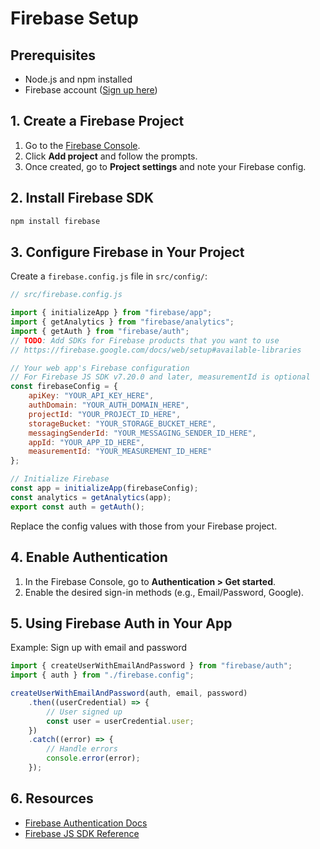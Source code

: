 # Firebase Setup
## Prerequisites

- Node.js and npm installed
- Firebase account ([Sign up here](https://firebase.google.com/))

## 1. Create a Firebase Project

1. Go to the [Firebase Console](https://console.firebase.google.com/).
2. Click **Add project** and follow the prompts.
3. Once created, go to **Project settings** and note your Firebase config.

## 2. Install Firebase SDK

```bash
npm install firebase
```

## 3. Configure Firebase in Your Project

Create a `firebase.config.js` file in `src/config/`:

```js
// src/firebase.config.js

import { initializeApp } from "firebase/app";
import { getAnalytics } from "firebase/analytics";
import { getAuth } from "firebase/auth";
// TODO: Add SDKs for Firebase products that you want to use
// https://firebase.google.com/docs/web/setup#available-libraries

// Your web app's Firebase configuration
// For Firebase JS SDK v7.20.0 and later, measurementId is optional
const firebaseConfig = {
    apiKey: "YOUR_API_KEY_HERE",
    authDomain: "YOUR_AUTH_DOMAIN_HERE",
    projectId: "YOUR_PROJECT_ID_HERE",
    storageBucket: "YOUR_STORAGE_BUCKET_HERE",
    messagingSenderId: "YOUR_MESSAGING_SENDER_ID_HERE",
    appId: "YOUR_APP_ID_HERE",
    measurementId: "YOUR_MEASUREMENT_ID_HERE"
};

// Initialize Firebase
const app = initializeApp(firebaseConfig);
const analytics = getAnalytics(app);
export const auth = getAuth();
```

Replace the config values with those from your Firebase project.

## 4. Enable Authentication

1. In the Firebase Console, go to **Authentication > Get started**.
2. Enable the desired sign-in methods (e.g., Email/Password, Google).

## 5. Using Firebase Auth in Your App

Example: Sign up with email and password

```js
import { createUserWithEmailAndPassword } from "firebase/auth";
import { auth } from "./firebase.config";

createUserWithEmailAndPassword(auth, email, password)
    .then((userCredential) => {
        // User signed up
        const user = userCredential.user;
    })
    .catch((error) => {
        // Handle errors
        console.error(error);
    });
```

## 6. Resources

- [Firebase Authentication Docs](https://firebase.google.com/docs/auth)
- [Firebase JS SDK Reference](https://firebase.google.com/docs/reference/js)